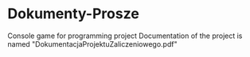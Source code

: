 # Dokumenty-Prosze
 Console game for programming project
Documentation of the project is named "DokumentacjaProjektuZaliczeniowego.pdf"
